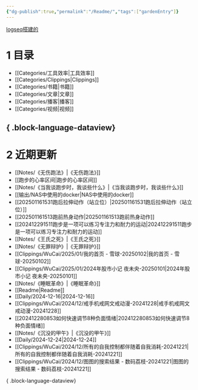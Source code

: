 ```yaml
---
{"dg-publish":true,"permalink":"/Readme/","tags":["gardenEntry"]}
---
```



[logseq搭建的](https://logseq.oceanum.top)

# 1 目录

- [[Categories/工具效率\|工具效率]]
- [[Categories/Clippings\|Clippings]]
- [[Categories/书籍\|书籍]]
- [[Categories/文章\|文章]]
- [[Categories/播客\|播客]]
- [[Categories/视频\|视频]]

{ .block-language-dataview}
---

# 2 近期更新

- [[Notes/《无伤跑法》\|《无伤跑法》]]
- [[跑步的心率区间\|跑步的心率区间]]
- [[Notes/《当我谈跑步时，我谈些什么》\|《当我谈跑步时，我谈些什么》]]
- [[输出/NAS中使用的docker\|NAS中使用的docker]]
- [[202501161531跑后拉伸动作（站立位）\|202501161531跑后拉伸动作（站立位）]]
- [[202501161513跑前热身动作\|202501161513跑前热身动作]]
- [[202412291511跑步是一项可以练习专注力和耐力的运动\|202412291511跑步是一项可以练习专注力和耐力的运动]]
- [[Notes/《王氏之死》\|《王氏之死》]]
- [[Notes/《无罪辩护》\|《无罪辩护》]]
- [[Clippings/WuCai/2025/01/我的首页 - 雪球-20250102\|我的首页 - 雪球-20250102]]
- [[Clippings/WuCai/2025/01/2024年股市小记  夜未央-20250101\|2024年股市小记  夜未央-20250101]]
- [[Notes/《睡眠革命》\|《睡眠革命》]]
- [[Readme\|Readme]]
- [[Daily/2024-12-16\|2024-12-16]]
- [[Clippings/WuCai/2024/12/戒手机戒网文戒动漫-20241228\|戒手机戒网文戒动漫-20241228]]
- [[202412280853如何快速调节8种负面情绪\|202412280853如何快速调节8种负面情绪]]
- [[Notes/《沉没的甲午》\|《沉没的甲午》]]
- [[Daily/2024-12-24\|2024-12-24]]
- [[Clippings/WuCai/2024/12/所有的自我控制都伴随着自我消耗-20241221\|所有的自我控制都伴随着自我消耗-20241221]]
- [[Clippings/WuCai/2024/12/图图的搜索结果 - 数码荔枝-20241221\|图图的搜索结果 - 数码荔枝-20241221]]

{ .block-language-dataview}
